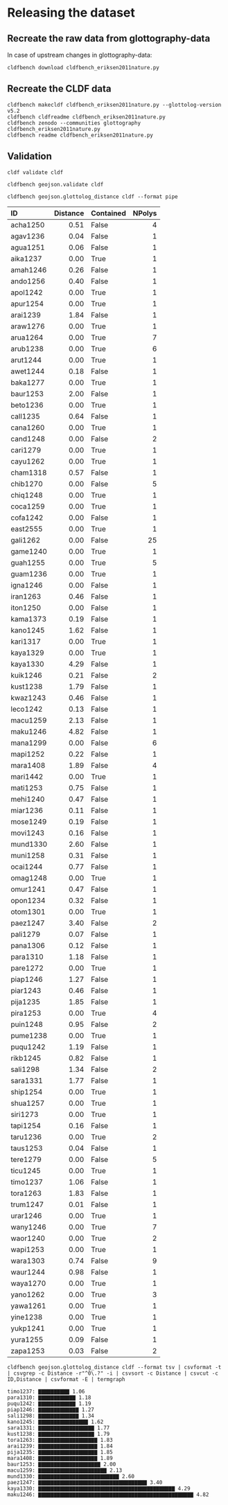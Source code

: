 # Releasing the dataset

## Recreate the raw data from glottography-data

In case of upstream changes in glottography-data:
```shell
cldfbench download cldfbench_eriksen2011nature.py
```

## Recreate the CLDF data

```shell
cldfbench makecldf cldfbench_eriksen2011nature.py --glottolog-version v5.2
cldfbench cldfreadme cldfbench_eriksen2011nature.py
cldfbench zenodo --communities glottography cldfbench_eriksen2011nature.py
cldfbench readme cldfbench_eriksen2011nature.py
```

## Validation

```shell
cldf validate cldf
```

```shell
cldfbench geojson.validate cldf
```

```shell
cldfbench geojson.glottolog_distance cldf --format pipe
```

| ID | Distance | Contained | NPolys |
|:---------|-----------:|:------------|---------:|
| acha1250 | 0.51 | False | 4 |
| agav1236 | 0.04 | False | 1 |
| agua1251 | 0.06 | False | 1 |
| aika1237 | 0.00 | True | 1 |
| amah1246 | 0.26 | False | 1 |
| ando1256 | 0.40 | False | 1 |
| apol1242 | 0.00 | True | 1 |
| apur1254 | 0.00 | True | 1 |
| arai1239 | 1.84 | False | 1 |
| araw1276 | 0.00 | True | 1 |
| arua1264 | 0.00 | True | 7 |
| arub1238 | 0.00 | True | 6 |
| arut1244 | 0.00 | True | 1 |
| awet1244 | 0.18 | False | 1 |
| baka1277 | 0.00 | True | 1 |
| baur1253 | 2.00 | False | 1 |
| beto1236 | 0.00 | True | 1 |
| call1235 | 0.64 | False | 1 |
| cana1260 | 0.00 | True | 1 |
| cand1248 | 0.00 | False | 2 |
| cari1279 | 0.00 | True | 1 |
| cayu1262 | 0.00 | True | 1 |
| cham1318 | 0.57 | False | 1 |
| chib1270 | 0.00 | False | 5 |
| chiq1248 | 0.00 | True | 1 |
| coca1259 | 0.00 | True | 1 |
| cofa1242 | 0.00 | False | 1 |
| east2555 | 0.00 | True | 1 |
| gali1262 | 0.00 | False | 25 |
| game1240 | 0.00 | True | 1 |
| guah1255 | 0.00 | True | 5 |
| guam1236 | 0.00 | True | 1 |
| igna1246 | 0.00 | False | 1 |
| iran1263 | 0.46 | False | 1 |
| iton1250 | 0.00 | False | 1 |
| kama1373 | 0.19 | False | 1 |
| kano1245 | 1.62 | False | 1 |
| kari1317 | 0.00 | True | 1 |
| kaya1329 | 0.00 | True | 1 |
| kaya1330 | 4.29 | False | 1 |
| kuik1246 | 0.21 | False | 2 |
| kust1238 | 1.79 | False | 1 |
| kwaz1243 | 0.46 | False | 1 |
| leco1242 | 0.13 | False | 1 |
| macu1259 | 2.13 | False | 1 |
| maku1246 | 4.82 | False | 1 |
| mana1299 | 0.00 | False | 6 |
| mapi1252 | 0.22 | False | 1 |
| mara1408 | 1.89 | False | 4 |
| mari1442 | 0.00 | True | 1 |
| mati1253 | 0.75 | False | 1 |
| mehi1240 | 0.47 | False | 1 |
| miar1236 | 0.11 | False | 1 |
| mose1249 | 0.19 | False | 1 |
| movi1243 | 0.16 | False | 1 |
| mund1330 | 2.60 | False | 1 |
| muni1258 | 0.31 | False | 1 |
| ocai1244 | 0.77 | False | 1 |
| omag1248 | 0.00 | True | 1 |
| omur1241 | 0.47 | False | 1 |
| opon1234 | 0.32 | False | 1 |
| otom1301 | 0.00 | True | 1 |
| paez1247 | 3.40 | False | 2 |
| pali1279 | 0.07 | False | 1 |
| pana1306 | 0.12 | False | 1 |
| para1310 | 1.18 | False | 1 |
| pare1272 | 0.00 | True | 1 |
| piap1246 | 1.27 | False | 1 |
| piar1243 | 0.46 | False | 1 |
| pija1235 | 1.85 | False | 1 |
| pira1253 | 0.00 | True | 4 |
| puin1248 | 0.95 | False | 2 |
| pume1238 | 0.00 | True | 1 |
| puqu1242 | 1.19 | False | 1 |
| rikb1245 | 0.82 | False | 1 |
| sali1298 | 1.34 | False | 2 |
| sara1331 | 1.77 | False | 1 |
| ship1254 | 0.00 | True | 1 |
| shua1257 | 0.00 | True | 1 |
| siri1273 | 0.00 | True | 1 |
| tapi1254 | 0.16 | False | 1 |
| taru1236 | 0.00 | True | 2 |
| taus1253 | 0.04 | False | 1 |
| tere1279 | 0.00 | False | 5 |
| ticu1245 | 0.00 | True | 1 |
| timo1237 | 1.06 | False | 1 |
| tora1263 | 1.83 | False | 1 |
| trum1247 | 0.01 | False | 1 |
| urar1246 | 0.00 | True | 1 |
| wany1246 | 0.00 | True | 7 |
| waor1240 | 0.00 | True | 2 |
| wapi1253 | 0.00 | True | 1 |
| wara1303 | 0.74 | False | 9 |
| waur1244 | 0.98 | False | 1 |
| waya1270 | 0.00 | True | 1 |
| yano1262 | 0.00 | True | 3 |
| yawa1261 | 0.00 | True | 1 |
| yine1238 | 0.00 | True | 1 |
| yukp1241 | 0.00 | True | 1 |
| yura1255 | 0.09 | False | 1 |
| zapa1253 | 0.03 | False | 2 |

```shell
cldfbench geojson.glottolog_distance cldf --format tsv | csvformat -t | csvgrep -c Distance -r"^0\.?" -i | csvsort -c Distance | csvcut -c ID,Distance | csvformat -E | termgraph
```

```
timo1237: ▇▇▇▇▇▇▇▇▇▇ 1.06 
para1310: ▇▇▇▇▇▇▇▇▇▇▇▇ 1.18 
puqu1242: ▇▇▇▇▇▇▇▇▇▇▇▇ 1.19 
piap1246: ▇▇▇▇▇▇▇▇▇▇▇▇▇ 1.27 
sali1298: ▇▇▇▇▇▇▇▇▇▇▇▇▇ 1.34 
kano1245: ▇▇▇▇▇▇▇▇▇▇▇▇▇▇▇▇ 1.62 
sara1331: ▇▇▇▇▇▇▇▇▇▇▇▇▇▇▇▇▇▇ 1.77 
kust1238: ▇▇▇▇▇▇▇▇▇▇▇▇▇▇▇▇▇▇ 1.79 
tora1263: ▇▇▇▇▇▇▇▇▇▇▇▇▇▇▇▇▇▇▇ 1.83 
arai1239: ▇▇▇▇▇▇▇▇▇▇▇▇▇▇▇▇▇▇▇ 1.84 
pija1235: ▇▇▇▇▇▇▇▇▇▇▇▇▇▇▇▇▇▇▇ 1.85 
mara1408: ▇▇▇▇▇▇▇▇▇▇▇▇▇▇▇▇▇▇▇ 1.89 
baur1253: ▇▇▇▇▇▇▇▇▇▇▇▇▇▇▇▇▇▇▇▇ 2.00 
macu1259: ▇▇▇▇▇▇▇▇▇▇▇▇▇▇▇▇▇▇▇▇▇▇ 2.13 
mund1330: ▇▇▇▇▇▇▇▇▇▇▇▇▇▇▇▇▇▇▇▇▇▇▇▇▇▇ 2.60 
paez1247: ▇▇▇▇▇▇▇▇▇▇▇▇▇▇▇▇▇▇▇▇▇▇▇▇▇▇▇▇▇▇▇▇▇▇▇ 3.40 
kaya1330: ▇▇▇▇▇▇▇▇▇▇▇▇▇▇▇▇▇▇▇▇▇▇▇▇▇▇▇▇▇▇▇▇▇▇▇▇▇▇▇▇▇▇▇▇ 4.29 
maku1246: ▇▇▇▇▇▇▇▇▇▇▇▇▇▇▇▇▇▇▇▇▇▇▇▇▇▇▇▇▇▇▇▇▇▇▇▇▇▇▇▇▇▇▇▇▇▇▇▇▇▇ 4.82 
```
